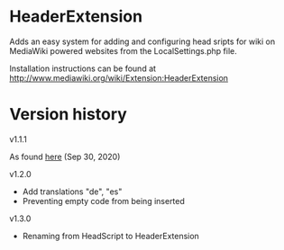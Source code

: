 HeaderExtension
==========

Adds an easy system for adding and configuring head sripts for wiki on MediaWiki powered websites from the LocalSettings.php file.

Installation instructions can be found at http://www.mediawiki.org/wiki/Extension:HeaderExtension

# Version history

v1.1.1

As found [here](https://github.com/wikimedia/mediawiki-extensions-HeadScript) (Sep 30, 2020)

v1.2.0

* Add translations "de", "es"
* Preventing empty code from being inserted

v1.3.0

* Renaming from HeadScript to HeaderExtension
